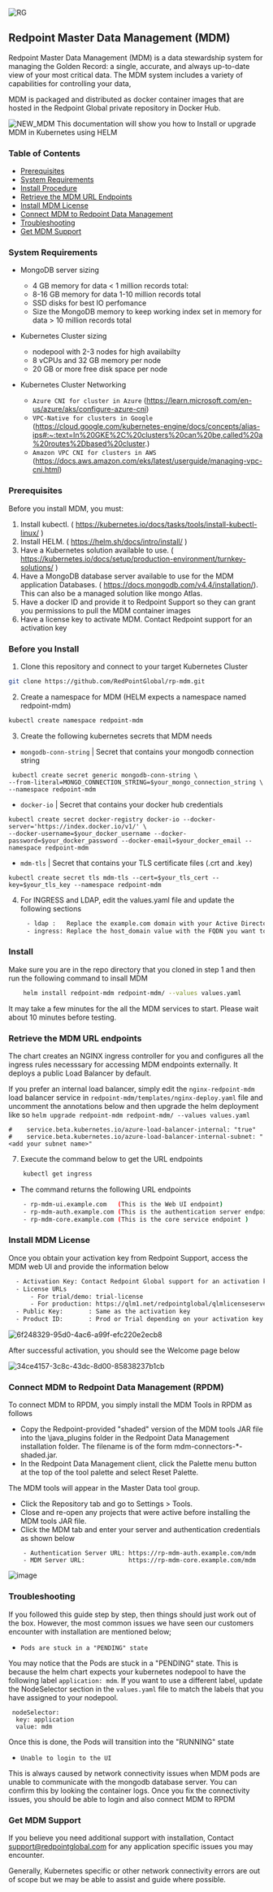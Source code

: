 ![RG](https://user-images.githubusercontent.com/42842390/158004336-60f07c05-7e5d-420e-87a6-22c5ac206fb6.jpg)
## Redpoint Master Data Management (MDM)
Redpoint Master Data Management (MDM) is a data stewardship system for managing the Golden Record: a single, accurate, and always up-to-date view of your most critical data. The MDM system includes a variety of capabilities for controlling your data,

MDM is packaged and distributed as docker container images that are hosted in the Redpoint Global private repository in Docker Hub.

![NEW_MDM](https://user-images.githubusercontent.com/42842390/157733806-a9c6be0a-1888-4010-8602-dc1e70fd0b22.jpg)
This documentation will show you how to Install or upgrade MDM in Kubernetes using HELM

### Table of Contents

- [Prerequisites ](#prerequisites)
- [System Requirements ](#system-requirements)
- [Install Procedure ](#install-procedure)
- [Retrieve the MDM URL Endpoints ](#retrieve-the-mdm-url-endpoints)
- [Install MDM License](#install-mdm-license)
- [Connect MDM to Redpoint Data Management](#connect-mdm-to-redpoint-data-management)
- [Troubleshooting](#troubleshooting)
- [Get MDM Support](#get-mdm-support)

### System Requirements

- MongoDB server sizing
    - 4 GB memory for data < 1 million records total: 
    - 8-16 GB memory for data 1-10 million records total
    - SSD disks for best IO perfomance
    - Size the MongoDB memory to keep working index set in memory for data > 10 million records total

- Kubernetes Cluster sizing
    - nodepool with 2-3 nodes for high availabilty
    - 8 vCPUs and 32 GB memory per node
    - 20 GB or more free disk space per node

- Kubernetes Cluster Networking
   - ```Azure CNI for cluster in Azure``` (https://learn.microsoft.com/en-us/azure/aks/configure-azure-cni) 
   - ```VPC-Native for clusters in Google``` (https://cloud.google.com/kubernetes-engine/docs/concepts/alias-ips#:~:text=In%20GKE%2C%20clusters%20can%20be,called%20a%20routes%2Dbased%20cluster.) 
   - ```Amazon VPC CNI for clusters in AWS``` (https://docs.aws.amazon.com/eks/latest/userguide/managing-vpc-cni.html)

### Prerequisites

Before you install MDM, you must:

1. Install kubectl. ( https://kubernetes.io/docs/tasks/tools/install-kubectl-linux/ )
2. Install HELM. ( https://helm.sh/docs/intro/install/ )
3. Have a Kubernetes solution available to use. ( https://kubernetes.io/docs/setup/production-environment/turnkey-solutions/ )
4. Have a MongoDB database server available to use for the MDM application Databases. ( https://docs.mongodb.com/v4.4/installation/). This can also be a managed solution like mongo Atlas.
5. Have a docker ID and provide it to Redpoint Support so they can grant you permissions to pull the MDM container images
6. Have a license key to activate MDM. Contact Redpoint support for an activation key

### Before you Install

1. Clone this repository and connect to your target Kubernetes Cluster
```sh
git clone https://github.com/RedPointGlobal/rp-mdm.git
 ```
2. Create a namespace for MDM (HELM expects a namespace named redpoint-mdm)
```sh
kubectl create namespace redpoint-mdm
 ```
3. Create the following kubernetes secrets that MDM needs
 - ```mongodb-conn-string``` | Secret that contains your mongodb connection string 
```
 kubectl create secret generic mongodb-conn-string \
--from-literal=MONGO_CONNECTION_STRING=$your_mongo_connection_string \
--namespace redpoint-mdm
```
 - ```docker-io``` | Secret that contains your docker hub credentials 
```
kubectl create secret docker-registry docker-io --docker-server='https://index.docker.io/v1/' \
--docker-username=$your_docker_username --docker-password=$your_docker_password --docker-email=$your_docker_email --namespace redpoint-mdm
```
 - ```mdm-tls``` | Secret that contains your TLS certificate files (.crt and .key)
```
kubectl create secret tls mdm-tls --cert=$your_tls_cert --key=$your_tls_key --namespace redpoint-mdm
```
4. For INGRESS and LDAP, edit the values.yaml file and update the following sections
```sh
     - ldap :   Replace the example.com domain with your Active Directory domain
     - ingress: Replace the host_domain value with the FQDN you want to use for your ingress URLs
 ```
### Install
Make sure you are in the repo directory that you cloned in step 1 and then run the following command to insall MDM
```sh
    helm install redpoint-mdm redpoint-mdm/ --values values.yaml
 ```
It may take a few minutes for the all the MDM services to start. Please wait about 10 minutes before testing.

### Retrieve the MDM URL endpoints
The chart creates an NGINX ingress controller for you and configures all the ingress rules necesssary for accessing MDM endpoints externally. It deploys a public Load Balancer by default.

If you prefer an internal load balancer, simply edit the ```nginx-redpoint-mdm``` load balancer service in ```redpoint-mdm/templates/nginx-deploy.yaml``` file and uncomment the annotations below and then upgrade the helm deployment like so ```helm upgrade redpoint-mdm redpoint-mdm/ --values values.yaml```
```
#    service.beta.kubernetes.io/azure-load-balancer-internal: "true"
#    service.beta.kubernetes.io/azure-load-balancer-internal-subnet: "<add your subnet name>"
```
7. Execute the command below to get the URL endpoints 
```sh
    kubectl get ingress
 ```
- The command returns the following URL endpoints
```sh
    - rp-mdm-ui.example.com   (This is the Web UI endpoint)
    - rp-mdm-auth.example.com (This is the authentication server endpoint)
    - rp-mdm-core.example.com (This is the core service endpoint )
 ```  
### Install MDM License
Once you obtain your activation key from Redpoint Support, access the MDM web UI and provide the information below
```sh
  - Activation Key: Contact Redpoint Global support for an activation key
  - License URLs
      - For trial/demo: trial-license
      - For production: https://qlm1.net/redpointglobal/qlmlicenseserver/qlmservice.asmx
  - Public Key:       : Same as the activation key
  - Product ID:       : Prod or Trial depending on your activation key
 ```
![6f248329-95d0-4ac6-a99f-efc220e2ecb8](https://user-images.githubusercontent.com/42842390/157773834-f2fe34ed-afb5-4d5d-af22-2cc898158846.png)

After successful activation, you should see the Welcome page below 

![34ce4157-3c8c-43dc-8d00-85838237b1cb](https://user-images.githubusercontent.com/42842390/157773845-a1a972e6-f29b-4a20-a8d3-3560a9f84514.png)

### Connect MDM to Redpoint Data Management (RPDM)
To connect MDM to RPDM, you simply install the MDM Tools in RPDM as follows
 - Copy the Redpoint-provided "shaded" version of the MDM tools JAR file into the \java_plugins folder in the Redpoint Data Management installation folder. 
The filename is of the form mdm-connectors-*-shaded.jar.
 - In the Redpoint Data Management client, click the Palette menu button at the top of the tool palette and select Reset Palette.

The MDM tools will appear in the Master Data tool group.
 - Click the Repository tab and go to Settings > Tools.
 - Close and re-open any projects that were active before installing the MDM tools JAR file.
 - Click the MDM tab and enter your server and authentication credentials as shown below
```
    - Authentication Server URL: https://rp-mdm-auth.example.com/mdm
    - MDM Server URL:            https://rp-mdm-core.example.com/mdm
``` 
 ![image](https://user-images.githubusercontent.com/42842390/223878996-04c82cf7-531e-4568-9e6f-8390181628fa.png)

### Troubleshooting
If you followed this guide step by step, then things should just work out of the box. However, the most common issues we have seen our customers encounter with installation are mentioned below;

 - ```Pods are stuck in a "PENDING" state```
 
 You may notice that the Pods are stuck in a "PENDING" state. This is because the helm chart expects your kubernetes nodepool to have the following label ```application: mdm```. If you want to use a different label, update the NodeSelector section in the ```values.yaml``` file to match the labels that you have assigned to your nodepool.
```
 nodeSelector:
  key: application
  value: mdm
```
 Once this is done, the Pods will transition into the "RUNNING" state 
 
 - ```Unable to login to the UI```
 
 This is always caused by network connectivity issues when MDM pods are unable to communicate with the mongodb database server. You can confirm this by looking the container logs. Once you fix the connectivity issues, you should be able to login and also connect MDM to RPDM

### Get MDM Support 
If you believe you need additional support with installation, Contact support@redpointglobal.com for any application specific issues you may encounter. 

Generally, Kubernetes specific or other network connectivity errors are out of scope but we may be able to assist and guide where possible.
